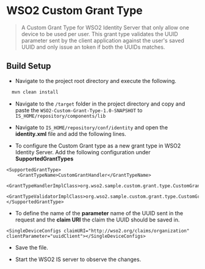 # WSO2 Custom Grant Type
 
> A Custom Grant Type for WSO2 Identity Server that only allow one device to be used per user. This grant type validates the UUID parameter sent by the client application against the user's saved UUID and only issue an token if both the UUIDs matches.

## Build Setup

* Navigate to the project root directory and execute the following.
``` bash
  mvn clean install
```
* Navigate to the `/target` folder in the project directory and copy and paste the `WSO2-Custom-Grant-Type-1.0-SNAPSHOT` to `IS_HOME/repository/components/lib`

* Navigate to `IS_HOME/repository/conf/identity` and open the **identity.xml** file and add the following lines.
- To configure the Custom Grant type as a new grant type in WSO2 Identity Server. Add the following configuration under **SupportedGrantTypes**
```
<SupportedGrantType>
    <GrantTypeName>CustomGrantHandler</GrantTypeName>
    <GrantTypeHandlerImplClass>org.wso2.sample.custom.grant.type.CustomGrantHandler</GrantTypeHandlerImplClass>
    <GrantTypeValidatorImplClass>org.wso2.sample.custom.grant.type.CustomGrantValidator</GrantTypeValidatorImplClass>
</SupportedGrantType>
``` 
 - To define the name of the **parameter** name of the UUID sent in the request and the **claim URI** the claim the UUID should be saved in.
```
<SingleDeviceConfigs claimURI="http://wso2.org/claims/organization" clientParameter="uuidClient"></SingleDeviceConfigs>
``` 
* Save the file.

* Start the WSO2 IS server to observe the changes.
